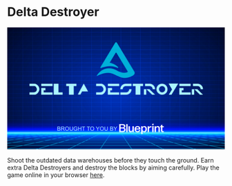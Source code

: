 # Delta Destroyer

![Delta Destroyer Game](delta-destroyer-thumbnail.png)

Shoot the outdated data warehouses before they touch the ground.  Earn extra Delta Destroyers and destroy the blocks by aiming carefully. Play the game online in your browser [here](https://gd.games/gnakan/delta-destroyer).
